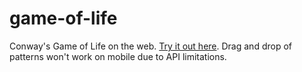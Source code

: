 # game-of-life
Conway's Game of Life on the web. [Try it out here](https://kuruparans.github.io/game-of-life). Drag and drop of patterns won't work on mobile due to API limitations.
